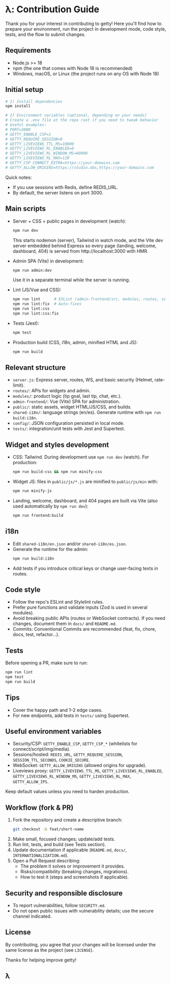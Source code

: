 # λ: Contribution Guide

Thank you for your interest in contributing to getty! Here you'll find how to prepare your environment, run the project in development mode, code style, tests, and the flow to submit changes.

## Requirements

- Node.js >= 18
- npm (the one that comes with Node 18 is recommended)
- Windows, macOS, or Linux (the project runs on any OS with Node 18)

## Initial setup

```bash
# 1) Install dependencies
npm install

# 2) Environment variables (optional, depending on your needs)
# Create a .env file at the repo root if you need to tweak behavior
# Useful examples:
# PORT=3000
# GETTY_ENABLE_CSP=1
# GETTY_REQUIRE_SESSION=0
# GETTY_LIVEVIEWS_TTL_MS=10000
# GETTY_LIVEVIEWS_RL_ENABLED=0
# GETTY_LIVEVIEWS_RL_WINDOW_MS=60000
# GETTY_LIVEVIEWS_RL_MAX=120
# GETTY_CSP_CONNECT_EXTRA=https://your-domains.com
# GETTY_ALLOW_ORIGINS=https://studio.obs,https://your-domains.com
```

Quick notes:

- If you use sessions with Redis, define REDIS_URL.
- By default, the server listens on port 3000.

## Main scripts

- Server + CSS + public pages in development (watch):

  ```bash
  npm run dev
  ```

  This starts nodemon (server), Tailwind in watch mode, and the Vite dev server embedded behind Express so every page (landing, welcome, dashboard, 404) is served from http://localhost:3000 with HMR.

- Admin SPA (Vite) in development:

  ```bash
  npm run admin:dev
  ```

  Use it in a separate terminal while the server is running.

- Lint (JS/Vue and CSS):

  ```bash
  npm run lint      # ESLint (admin-frontend/src, modules, routes, scripts, server.js)
  npm run lint:fix  # Auto-fixes
  npm run lint:css
  npm run lint:css:fix
  ```

- Tests (Jest):

  ```bash
  npm test
  ```

- Production build (CSS, i18n, admin, minified HTML and JS):
  ```bash
  npm run build
  ```

## Relevant structure

- `server.js`: Express server, routes, WS, and basic security (Helmet, rate-limit).
- `routes/`: APIs for widgets and admin.
- `modules/`: product logic (tip goal, last tip, chat, etc.).
- `admin-frontend/`: Vue (Vite) SPA for administration.
- `public/`: static assets, widget HTML/JS/CSS, and builds.
- `shared-i18n/`: language strings (en/es). Generate runtime with `npm run build:i18n`.
- `config/`: JSON configuration persisted in local mode.
- `tests/`: integration/unit tests with Jest and Supertest.

## Widget and styles development

- CSS: Tailwind. During development use `npm run dev` (watch). For production:
  ```bash
  npm run build-css && npm run minify-css
  ```
- Widget JS: files in `public/js/*.js` are minified to `public/js/min` with:
  ```bash
  npm run minify-js
  ```
- Landing, welcome, dashboard, and 404 pages are built via Vite (also used automatically by `npm run dev`):
  ```bash
  npm run frontend:build
  ```

## i18n

- Edit `shared-i18n/en.json` and/or `shared-i18n/es.json`.
- Generate the runtime for the admin:
  ```bash
  npm run build:i18n
  ```
- Add tests if you introduce critical keys or change user-facing texts in routes.

## Code style

- Follow the repo's ESLint and Stylelint rules.
- Prefer pure functions and validate inputs (Zod is used in several modules).
- Avoid breaking public APIs (routes or WebSocket contracts). If you need changes, document them in `docs/` and `README.md`.
- Commits: Conventional Commits are recommended (feat, fix, chore, docs, test, refactor…).

## Tests

Before opening a PR, make sure to run:

```bash
npm run lint
npm test
npm run build
```

## Tips

- Cover the happy path and 1–2 edge cases.
- For new endpoints, add tests in `tests/` using Supertest.

## Useful environment variables

- Security/CSP: `GETTY_ENABLE_CSP`, `GETTY_CSP_*` (whitelists for connect/script/img/media).
- Sessions/hosted: `REDIS_URL`, `GETTY_REQUIRE_SESSION`, `SESSION_TTL_SECONDS`, `COOKIE_SECURE`.
- WebSocket: `GETTY_ALLOW_ORIGINS` (allowed origins for upgrade).
- Liveviews proxy: `GETTY_LIVEVIEWS_TTL_MS`, `GETTY_LIVEVIEWS_RL_ENABLED`, `GETTY_LIVEVIEWS_RL_WINDOW_MS`, `GETTY_LIVEVIEWS_RL_MAX`, `GETTY_ALLOW_IPS`.

Keep default values unless you need to harden production.

## Workflow (fork & PR)

1. Fork the repository and create a descriptive branch:
   ```bash
   git checkout -b feat/short-name
   ```
2. Make small, focused changes; update/add tests.
3. Run lint, tests, and build (see Tests section).
4. Update documentation if applicable (`README.md`, `docs/`, `INTERNATIONALIZATION.md`).
5. Open a Pull Request describing:
   - The problem it solves or improvement it provides.
   - Risks/compatibility (breaking changes, migrations).
   - How to test it (steps and screenshots if applicable).

## Security and responsible disclosure

- To report vulnerabilities, follow `SECURITY.md`.
- Do not open public issues with vulnerability details; use the secure channel indicated.

## License

By contributing, you agree that your changes will be licensed under the same license as the project (see `LICENSE`).

Thanks for helping improve getty!

## λ
